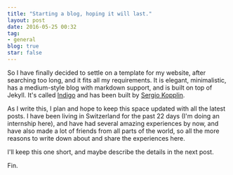 ```yaml
---
title: "Starting a blog, hoping it will last."
layout: post
date: 2016-05-25 00:32
tag:
- general
blog: true
star: false
---
```


So I have finally decided to settle on a template for my website, after searching too long, and it fits all my requirements. It is elegant, minimalistic, has a medium-style blog with markdown support, and is built on top of Jekyll. It's called [Indigo](https://github.com/sergiokopplin/indigo) and has been built by [Sergio Kopplin](https://github.com/sergiokopplin).

As I write this, I plan and hope to keep this space updated with all the latest posts. I have been living in Switzerland for the past 22 days (I'm doing an internship here), and have had several amazing experiences by now, and have also made a lot of friends from all parts of the world, so all the more reasons to write down about and share the experiences here.

I'll keep this one short, and maybe describe the details in the next post.

Fin.
